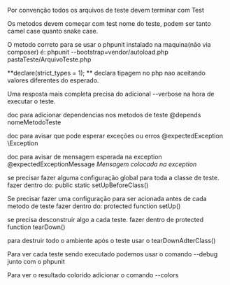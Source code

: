 Por convenção todos os arquivos de teste devem terminar com Test

Os metodos devem começar com test nome do teste,
podem ser tanto camel case quanto snake case.

O metodo correto para se usar o phpunit instalado na maquina(não via composer) é:
phpunit --bootstrap=vendor/autoload.php pastaTeste/ArquivoTeste.php


**declare(strict_types = 1); **
declara tipagem no php nao aceitando valores diferentes do esperado.

Uma resposta mais completa precisa do adicional --verbose na hora de executar o teste.

doc para adicionar dependencias nos metodos de teste
@depends nomeMetodoTeste


doc para avisar que pode esperar exceções ou erros
@expectedException \Exception 


doc para avisar de mensagem esperada na exception
@expectedExceptionMessage *Mensagem colocada na exception*


se precisar fazer alguma configuração global para toda a classe de teste. fazer dentro do:
public static setUpBeforeClass()

Se precisar fazer uma configuração para ser acionada antes de cada metodo de teste fazer dentro do:
protected function setUp()

se precisa desconstruir algo a cada teste. fazer dentro de
protected function tearDown()

para destruir todo o ambiente após o teste usar o tearDownAdterClass()

Para ver cada teste sendo executado podemos usar o comando --debug junto com o phpunit

Para ver o resultado colorido adicionar o comando --colors

